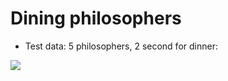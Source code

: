 # Dining philosophers

- Test data: 5 philosophers, 2 second for dinner:
<img src="https://camo.githubusercontent.com/7a7cd88f6fe27b1506a21e65491b43cc47414535/68747470733a2f2f70702e757365726170692e636f6d2f633834353132302f763834353132303030362f3131376639662f566d4647504a707a33646f2e6a7067"/>
